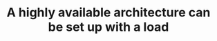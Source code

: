 ---
layout: answer
title: "A highly available architecture can be set up with a load "
blurb: "Availability Zones are completely isolated from each other, and distributed across a distance that makes it unlikely that any natural disaster would impac"
quid: 142
---
